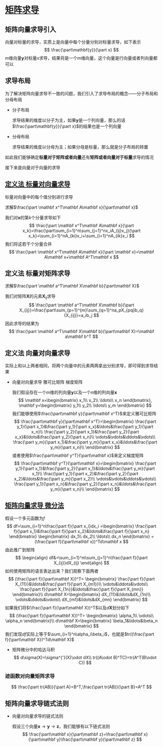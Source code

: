 # [矩阵求导](https://www.cnblogs.com/pinard/p/10750718.html)

## 矩阵向量求导引入

向量对标量的求导，实质上是向量中每个分量分别对标量求导，如下表示
$$
\frac{\part\mathbf{y}}{\part x}
$$
$m$维向量$\mathbf{y}$对标量$x$求导，结果将是一个$m$维向量，这个向量是行向量或者列向量都可以

## 求导布局

为了解决矩阵向量求导不一致的问题，我们引入了求导布局的概念——分子布局和分母布局

- 分子布局

  求导结果的维度以分子为主，如果$\mathbf{y}$是一个列向量，那么的话$\frac{\part\mathbf{y}}{\part x}$的结果也是一个列向量

- 分母布局

  求导结果的维度以分母为主；如果分母是标量，那么就是分子布局的转置

如此我们能够确定**标量对于矩阵或者向量**还有**矩阵或者向量对于标量**求导的情况

接下来是向量对于向量的求导

## [定义法 标量对向量求导](https://www.cnblogs.com/pinard/p/10773942.html)

标量对向量中的每个值分别进行求导

求解$\frac{\part \mathbf x^T\mathbf A\mathbf x}{\part\mathbf x}$

我们对$\mathbf x$的第$k$个分量求导如下
$$
\frac{\part \mathbf x^T\mathbf A\mathbf x}{\part x_k}=\frac{\part\sum_{i=1}^n\sum_{j=1}^nx_iA_{ij}x_j}{\part x_k}=\sum_{i=1}^nA_{ki}x_i+\sum_{i=1}^nA_{ik}x_i
$$
我们将这若干个分量合并
$$
\frac{\part \mathbf x^T\mathbf A\mathbf x}{\part \mathbf x}=\mathbf A\mathbf x+\mathbf A^T\mathbf x
$$

## 定义法 标量对矩阵求导

求解$\frac{\part \mathbf a^T\mathbf X\mathbf b}{\part\mathbf X}$

我们对矩阵$\mathbf X$的元素$\mathbf X_{ij}$求导
$$
\frac{\part \mathbf a^T\mathbf X\mathbf b}{\part X_{ij}}=\frac{\part\sum_{p=1}^{m}\sum_{q=1}^na_pX_{pq}b_q}{X_{ij}}=a_ib_j
$$
因此求导的结果为
$$
\frac{\part \mathbf a^T\mathbf X\mathbf b}{\part\mathbf X}=\mathbf a\mathbf b^T
$$

## 定义法 向量对向量求导

实际上和以上两者相同，将两个向量中的元素两两拿出分别求导，即可得到求导结果

- 向量对向量求导 雅可比矩阵 梯度矩阵

  我们假设存在一个$m$维的列向量$\mathbf y$以及一个$n$维的列向量$\mathbf x$
  $$
  \mathbf x=\begin{bmatrix}
  x_1\\
  x_2\\
  \ldots\\
  x_n
  \end{bmatrix},
  \mathbf y=\begin{bmatrix}
  y_1\\
  y_2\\
  \ldots\\
  y_m
  \end{bmatrix}
  $$
  我们能够使用$\frac{\part\mathbf y}{\part\mathbf x^T}$来定义雅可比矩阵
  $$
  \frac{\part\mathbf y}{\part\mathbf x^T}=\begin{bmatrix}
  \frac{\part y_1}{\part x_1}&\frac{\part y_1}{\part x_x}&\ldots&\frac{\part y_1}{\part x_n}\\
  \frac{\part y_2}{\part x_1}&\frac{\part y_2}{\part x_x}&\ldots&\frac{\part y_2}{\part x_n}\\
  \vdots&\vdots&\ddots&\vdots\\
  \frac{\part y_m}{\part x_1}&\frac{\part y_m}{\part x_x}&\ldots&\frac{\part y_m}{\part x_n}\\
  \end{bmatrix}
  $$
  或者使用$\frac{\part\mathbf y^T}{\part\mathbf x}$来定义梯度矩阵
  $$
  \frac{\part\mathbf y^T}{\part\mathbf x}=\begin{bmatrix}
  \frac{\part y_1}{\part x_1}&\frac{\part y_2}{\part x_1}&\ldots&\frac{\part y_m}{\part x_1}\\
  \frac{\part y_1}{\part x_2}&\frac{\part y_2}{\part x_2}&\ldots&\frac{\part y_m}{\part x_2}\\
  \vdots&\vdots&\ddots&\vdots\\
  \frac{\part y_1}{\part x_n}&\frac{\part y_2}{\part x_n}&\ldots&\frac{\part y_m}{\part x_n}\\
  \end{bmatrix}
  $$
  

## [矩阵向量求导 微分法](https://blog.csdn.net/xq151750111/article/details/121026066)

假设一个多元函数为$f$
$$
df=\sum_{i=1}^n\frac{\part f}{\part x_i}dx_i
=\begin{bmatrix}
\frac{\part f}{\part x_1}&\frac{\part f}{\part x_2}&\ldots&\frac{\part f}{\part x_n}
\end{bmatrix}
\begin{bmatrix}
dx_1\\
dx_2\\
\ldots\\
dx_n
\end{bmatrix}
=(\frac{\part f}{\part\mathbf x})^Td\mathbf x
$$
由此推广到矩阵
$$
\begin{align}
df&=\sum_{i=1}^m\sum_{j=1}^n\frac{\part f}{\part X_{ij}}dX_{ij}
\end{align}
$$
如何使用矩阵的语言表达出来？我们观察下面两者
$$
(\frac{\part f}{\part\mathbf X})^T=
\begin{bmatrix}
\frac{\part f}{\part X_{11}}&\ldots&\frac{\part f}{\part X_{m1}}\\
\vdots&\ddots&\vdots\\
\frac{\part f}{\part X_{1n}}&\ldots&\frac{\part f}{\part X_{mn}}
\end{bmatrix}\\
d\mathbf X=\begin{bmatrix}
dX_{11}&\ldots&dX_{1n}\\
\vdots&\ddots&\vdots\\
dX_{m1}&\ldots&dX_{mn}
\end{bmatrix}
$$
如果我们将$(\frac{\part f}{\part\mathbf X})^T$以及$d\mathbf X$划分如下
$$
(\frac{\part f}{\part\mathbf X})^T=
\begin{bmatrix}
\alpha_1\\
\vdots\\
\alpha_n
\end{bmatrix}\\
d\mathbf X=\begin{bmatrix}
\beta_1&\ldots&\beta_n
\end{bmatrix}
$$
我们发现$df$实际上等于$\sum_{i=1}^n\alpha_i\beta_i$，也就是$tr((\frac{\part f}{\part\mathbf X})^Td\mathbf X)$

- 矩阵微分中的哈达马积
  $$
  d\sigma(X)=\sigma^{'}(X)\odot dX\\
  tr((A\odot B)^TC)=tr(A^T(B\odot C))
  $$
  

### 迹函数对向量矩阵求导

$$
\frac{\part tr(AB)}{\part A}=B^T,\frac{\part tr(AB)}{\part B}=A^T
$$

## 矩阵向量求导链式法则

- 向量对向量求导的链式法则

  假设三个向量$\mathbf x\rightarrow\mathbf y\rightarrow\mathbf z$，我们能够有以下链式法则
  $$
  \frac{\part\mathbf x}{\part\mathbf z}=\frac{\part\mathbf x}{\part\mathbf y}\frac{\part\mathbf y}{\part\mathbf z}
  $$
  